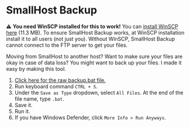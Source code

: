# SmallHost Backup
⚠️ **You need WinSCP installed for this to work!** You can [install WinSCP here](https://winscp.net/download/WinSCP-5.19.4-Setup.exe) (11.3 MB). To ensure SmallHost Backup works, at WinSCP installation install it to all users (not just you). Without WinSCP, SmallHost Backup cannot connect to the FTP server to get your files.

Moving from SmallHost to another host? Want to make sure your files are okay in case of data loss? You might want to back up your files. I made it easy by making this tool.

1. [Click here for the raw backup.bat file.](https://raw.githubusercontent.com/SmallHost/SmallHost-Backup/main/backup.bat)
2. Run keyboard command `CTRL + S`.
3. Under the `Save as Type` dropdown, select `All Files`. At the end of the file name, type `.bat`.
4. Save it.
5. Run it.
6. If you have Windows Defender, click `More Info > Run Anyways`.
